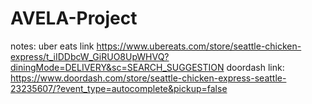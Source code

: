 # AVELA-Project

notes:
uber eats link
https://www.ubereats.com/store/seattle-chicken-express/t_iIDDbcW_GiRUO8UpWHVQ?diningMode=DELIVERY&sc=SEARCH_SUGGESTION
doordash link:
https://www.doordash.com/store/seattle-chicken-express-seattle-23235607/?event_type=autocomplete&pickup=false  
